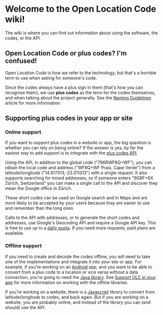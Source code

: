 # Welcome to the Open Location Code wiki!

The wiki is where you can find out information about using the software, the codes, or the API.

## Open Location Code or plus codes? I'm confused!

Open Location Code is how we refer to the technology, but that's a horrible term to use when asking for someone's code.

Since the codes always have a plus sign in them (that's how you can recognise them), we use **plus codes** as the term for the codes themselves, and when talking about the project generally. See the [Naming Guidelines](https://github.com/google/open-location-code/wiki/Naming-guidelines) article for more information.

## Supporting plus codes in your app or site

### Online support

If you want to support plus codes in a website or app, the big question is whether you can rely on being online? If the answer is yes, by far the easiest way to add support is to integrate with the [plus codes API](https://github.com/google/open-location-code/wiki/Plus-code-API).

Using the API, in addition to the global code ("796RWF8Q+WF"), you can obtain the local code and address ("WF8Q+WF Praia, Cape Verde") from a latitude/longitude ("14.917313,-23.511313") with a single request. It also supports searching for mixed addresses, so if someone enters "9G8F+6X Zürich, Switzerland" you can make a single call to the API and discover they mean the Google office in Zürich.

These short codes can be used on Google search and in Maps and are more likely to be accepted by your users because they are easier to use and remember than the long ones.

Calls to the API with addresses, or to generate the short codes and addresses, use Google's Geocoding API and require a Google API key. This is free to use up to a [daily quota](https://developers.google.com/maps/documentation/geocoding/usage-limits). If you need more requests, paid plans are available.

### Offline support

If you need to create and decode the codes offline, you will need to take one of the implementations and integrate it into your site or app. For example, if you're working on an [Android](https://github.com/google/open-location-code/tree/master/android_demo) app, and you want to be able to convert from a plus code to a location or vice versa without a data connection, you're going to need the [Java library](https://github.com/google/open-location-code/blob/master/java/com/google/openlocationcode/OpenLocationCode.java). See [Support OLC in your app](https://github.com/google/open-location-code/wiki/Supporting-OLC-in-your-app) for more information on working with the offline libraries.

If you're working on a website, there is a [Javascript](https://github.com/google/open-location-code/tree/master/js) library to convert from latitude/longitude to codes, and back again. But if you are working on a website, you are probably online, and instead of the library you can (and should) use the API.
